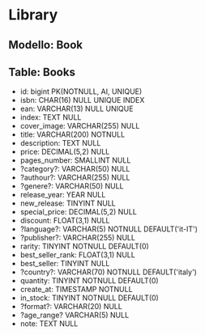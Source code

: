 # Library

## Modello: Book

## Table: Books

- id:                 bigint PK(NOTNULL, AI, UNIQUE)
- isbn:               CHAR(16) NULL UNIQUE INDEX
- ean:                VARCHAR(13) NULL UNIQUE
- index:              TEXT NULL
- cover_image:        VARCHAR(255) NULL
- title:              VARCHAR(200) NOTNULL
- description:        TEXT NULL
- price:              DECIMAL(5,2) NULL
- pages_number:       SMALLINT NULL
- ?category?:         VARCHAR(50) NULL
- ?authour?:          VARCHAR(255) NULL
- ?genere?:           VARCHAR(50) NULL
- release_year:       YEAR NULL
- new_release:        TINYINT NULL
- special_price:      DECIMAL(5,2) NULL
- discount:           FLOAT(3,1) NULL
- ?language?:         VARCHAR(5) NOTNULL DEFAULT('it-IT')
- ?publisher?:        VARCHAR(255) NULL
- rarity:             TINYINT NOTNULL DEFAULT(0)
- best_seller_rank:   FLOAT(3,1) NULL
- best_seller:        TINYINT NULL
- ?country?:          VARCHAR(70) NOTNULL DEFAULT('italy')
- quantity:           TINYINT NOTNULL DEFAULT(0)
- create_at:          TIMESTAMP NOTNULL
- in_stock:           TINYINT NOTNULL DEFAULT(0)
- ?format?:           VARCHAR(20) NULL
- ?age_range?         VARCHAR(5) NULL
- note:               TEXT NULL
